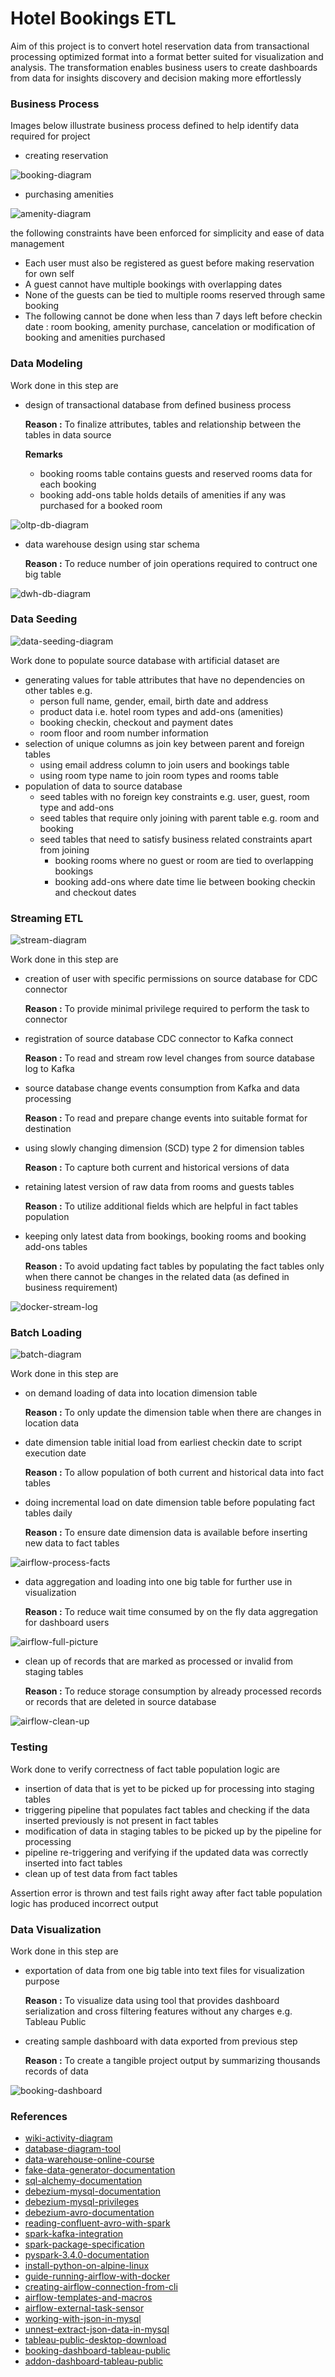 # Hotel Bookings ETL

Aim of this project is to convert hotel reservation data from transactional processing optimized format into a format better suited for visualization and analysis. The transformation enables business users to create dashboards from data for insights discovery and decision making more effortlessly

### Business Process

Images below illustrate business process defined to help identify data required for project

- creating reservation

![booking-diagram](./imgs/hotel-bookings/booking-diagram.svg)

- purchasing amenities

![amenity-diagram](./imgs/hotel-bookings/amenity-diagram.svg)

the following constraints have been enforced for simplicity and ease of data management

- Each user must also be registered as guest before making reservation for own self
- A guest cannot have multiple bookings with overlapping dates
- None of the guests can be tied to multiple rooms reserved through same booking
- The following cannot be done when less than 7 days left before checkin date : room booking, amenity purchase, cancelation or modification of booking and amenities purchased

### Data Modeling

Work done in this step are

- design of transactional database from defined business process
    
    **Reason :** To finalize attributes, tables and relationship between the tables in data source

    **Remarks**

    - booking rooms table contains guests and reserved rooms data for each booking
    - booking add-ons table holds details of amenities if any was purchased for a booked room

![oltp-db-diagram](./imgs/hotel-bookings/oltp-db-diagram.svg)

- data warehouse design using star schema
    
    **Reason :** To reduce number of join operations required to contruct one big table
    

![dwh-db-diagram](./imgs/hotel-bookings/dwh-db-diagram.svg)

### Data Seeding

![data-seeding-diagram](./imgs/hotel-bookings/data-seeding-diagram.svg)

Work done to populate source database with artificial dataset are

- generating values for table attributes that have no dependencies on other tables e.g.
    - person full name, gender, email, birth date and address
    - product data i.e. hotel room types and add-ons (amenities)
    - booking checkin, checkout and payment dates
    - room floor and room number information
- selection of unique columns as join key between parent and foreign tables
    - using email address column to join users and bookings table
    - using room type name to join room types and rooms table
- population of data to source database
    - seed tables with no foreign key constraints e.g. user, guest, room type and add-ons
    - seed tables that require only joining with parent table e.g. room and booking
    - seed tables that need to satisfy business related constraints apart from joining
        - booking rooms where no guest or room are tied to overlapping bookings
        - booking add-ons where date time lie between booking checkin and checkout dates

### Streaming ETL

![stream-diagram](./imgs/hotel-bookings/stream-diagram.svg)

Work done in this step are

- creation of user with specific permissions on source database for CDC connector
    
    **Reason :** To provide minimal privilege required to perform the task to connector
    
- registration of source database CDC connector to Kafka connect
    
    **Reason :** To read and stream row level changes from source database log to Kafka
    
- source database change events consumption from Kafka and data processing
    
    **Reason :** To read and prepare change events into suitable format for destination
    
- using slowly changing dimension (SCD) type 2 for dimension tables
    
    **Reason :** To capture both current and historical versions of data
    
- retaining latest version of raw data from rooms and guests tables
    
    **Reason :** To utilize additional fields which are helpful in fact tables population 
    
- keeping only latest data from bookings, booking rooms and booking add-ons tables
    
    **Reason :** To avoid updating fact tables by populating the fact tables only when there cannot be changes in the related data (as defined in business requirement)
    

![docker-stream-log](./imgs/hotel-bookings/docker-stream-log.png)

### Batch Loading

![batch-diagram](./imgs/hotel-bookings/batch-diagram.svg)

Work done in this step are

- on demand loading of data into location dimension table
    
    **Reason :** To only update the dimension table when there are changes in location data
    
- date dimension table initial load from earliest checkin date to script execution date
    
    **Reason :** To allow population of both current and historical data into fact tables
    
- doing incremental load on date dimension table before populating fact tables daily
    
    **Reason :** To ensure date dimension data is available before inserting new data to fact tables
    

![airflow-process-facts](./imgs/hotel-bookings/airflow-process-facts.png)

- data aggregation and loading into one big table for further use in visualization
    
    **Reason :** To reduce wait time consumed by on the fly data aggregation for dashboard users
    

![airflow-full-picture](./imgs/hotel-bookings/airflow-full-picture.png)

- clean up of records that are marked as processed or invalid from staging tables
    
    **Reason :** To reduce storage consumption by already processed records or records that are deleted in source database
    

![airflow-clean-up](./imgs/hotel-bookings/airflow-clean-up.png)

### Testing

Work done to verify correctness of fact table population logic are

- insertion of data that is yet to be picked up for processing into staging tables
- triggering pipeline that populates fact tables and checking if the data inserted previously is not present in fact tables
- modification of data in staging tables to be picked up by the pipeline for processing
- pipeline re-triggering and verifying if the updated data was correctly inserted into fact tables
- clean up of test data from fact tables

Assertion error is thrown and test fails right away after fact table population logic has produced incorrect output

### Data Visualization

Work done in this step are

- exportation of data from one big table into text files for visualization purpose
    
    **Reason :** To visualize data using tool that provides dashboard serialization and cross filtering features without any charges e.g. Tableau Public
    
- creating sample dashboard with data exported from previous step
    
    **Reason :** To create a tangible project output by summarizing thousands records of data
    

![booking-dashboard](./imgs/hotel-bookings/booking-dashboard.png)

### **References**

- [wiki-activity-diagram](https://en.wikipedia.org/wiki/Activity_diagram)
- [database-diagram-tool](https://dbdiagram.io)
- [data-warehouse-online-course](https://www.udemy.com/share/106qIm/)
- [fake-data-generator-documentation](https://faker.readthedocs.io/en/master/)
- [sql-alchemy-documentation](https://docs.sqlalchemy.org/en/20/)
- [debezium-mysql-documentation](https://debezium.io/documentation/reference/stable/connectors/mysql.html)
- [debezium-mysql-privileges](https://stackoverflow.com/questions/70658178/how-to-grant-all-mysql-8-0-privileges-to-debezium-in-windows)
- [debezium-avro-documentation](https://debezium.io/documentation/reference/stable/configuration/avro.html)
- [reading-confluent-avro-with-spark](https://medium.com/@mrugankray/real-time-avro-data-analysis-with-spark-streaming-and-confluent-kafka-in-python-426f5e05392d)
- [spark-kafka-integration](https://spark.apache.org/docs/3.4.0/structured-streaming-kafka-integration.html)
- [spark-package-specification](https://stackoverflow.com/questions/54285151/kafka-structured-streaming-kafkasourceprovider-could-not-be-instantiated)
- [pyspark-3.4.0-documentation](https://spark.apache.org/docs/3.4.0/api/python/index.html)
- [install-python-on-alpine-linux](https://stackoverflow.com/a/73294721)
- [guide-running-airflow-with-docker](https://stackabuse.com/running-airflow-locally-with-docker-a-technical-guide/)
- [creating-airflow-connection-from-cli](https://airflow.apache.org/docs/apache-airflow/stable/howto/connection.html#creating-a-connection-from-the-cli)
- [airflow-templates-and-macros](https://airflow.apache.org/docs/apache-airflow/stable/templates-ref.html)
- [airflow-external-task-sensor](https://airflow.apache.org/docs/apache-airflow/stable/_api/airflow/sensors/external_task/index.html#airflow.sensors.external_task.ExternalTaskSensor)
- [working-with-json-in-mysql](https://www.digitalocean.com/community/tutorials/working-with-json-in-mysql)
- [unnest-extract-json-data-in-mysql](https://andreessulp.medium.com/how-to-unnest-extract-nested-json-data-in-mysql-8-0-c9322c90df12)
- [tableau-public-desktop-download](https://www.tableau.com/products/public/download)
- [booking-dashboard-tableau-public](https://public.tableau.com/views/HotelBookingDemand_16990387653270/bookingdemand?:language=en-US&publish=yes&:display_count=n&:origin=viz_share_link)
- [addon-dashboard-tableau-public](https://public.tableau.com/views/HotelAddonDemand/addondemand?:language=en-US&:display_count=n&:origin=viz_share_link)
